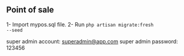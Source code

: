 ## Point of sale

1- Import mypos.sql file.
2- Run <code>php artisan migrate:fresh --seed</code>

super admin account: superadmin@app.com
super admin password: 123456


